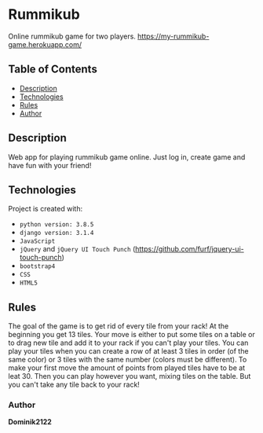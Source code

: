 # Rummikub

Online rummikub game for two players.
https://my-rummikub-game.herokuapp.com/

## Table of Contents

- [Description](#description)
- [Technologies](#technologies)
- [Rules](#rules)
- [Author](#author)

## Description
Web app for playing rummikub game online. Just log in, create game and have fun with your friend! 

## Technologies
Project is created with:
* `python version: 3.8.5`
* `django version: 3.1.4`
* `JavaScript`
* `jQuery` and `jQuery UI Touch Punch` (https://github.com/furf/jquery-ui-touch-punch)
* `bootstrap4`
* `CSS`
* `HTML5`


## Rules
The goal of the game is to get rid of every tile from your rack!
At the beginning you get 13 tiles. Your move is either to put some tiles on a table or to drag new tile and add it to your rack if you can't play your tiles.
You can play your tiles when you can create a row of at least 3 tiles in order (of the same color) or 3 tiles with the same number (colors must be different).
To make your first move the amount of points from played tiles have to be at leat 30. Then you can play however you want, mixing tiles on the table. But you can't take any tile back to your rack!


### Author

**Dominik2122**
